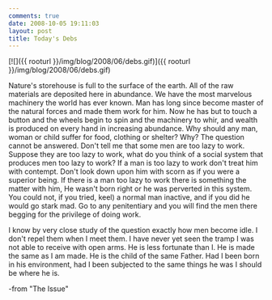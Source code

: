 ```yaml
---
comments: true
date: 2008-10-05 19:11:03
layout: post
title: Today's Debs
---
```


[![]({{ rooturl }}/img/blog/2008/06/debs.gif)]({{ rooturl }}/img/blog/2008/06/debs.gif)

Nature's storehouse is full to the surface of the earth. All of the raw materials are deposited here in abundance. We have the most marvelous machinery the world has ever known. Man has long since become master of the natural forces and made them work for him. Now he has but to touch a button and the wheels begin to spin and the machinery to whir, and wealth is produced on every hand in increasing abundance. Why should any man, woman or child suffer for food, clothing or shelter? Why? The question cannot be answered. Don't tell me that some men are too lazy to work. Suppose they are too lazy to work, what do you think of a social system that produces men too lazy to work? If a man is too lazy to work don't treat him with contempt. Don't look down upon him with scorn as if you were a superior being. If there is a man too lazy to work there is something the matter with him, He wasn't born right or he was perverted in this system. You could not, if you tried, keel) a normal man inactive, and if you did he would go stark mad. Go to any penitentiary and you will find the men there begging for the privilege of doing work.<!-- more -->

I know by very close study of the question exactly how men become idle. I don't repel them when I meet them. I have never yet seen the tramp I was not able to receive with open arms. He is less fortunate than I. He is made the same as I am made. He is the child of the same Father. Had I been born in his environment, had I been subjected to the same things he was I should be where he is.


-from "The Issue"
